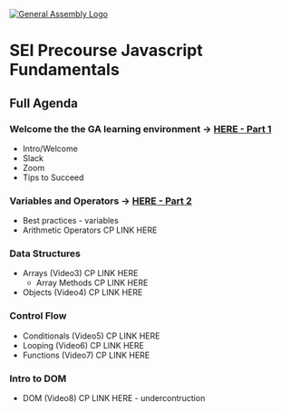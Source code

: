 [![General Assembly Logo](https://camo.githubusercontent.com/1a91b05b8f4d44b5bbfb83abac2b0996d8e26c92/687474703a2f2f692e696d6775722e636f6d2f6b6538555354712e706e67)](https://generalassemb.ly)


# SEI Precourse Javascript Fundamentals

## Full Agenda

### Welcome the the GA learning environment -> [HERE - Part 1](./sections/part1.md)
- Intro/Welcome
- Slack 
- Zoom
- Tips to Succeed

### Variables and Operators -> [HERE - Part 2](./sections/part2.md)
- Best practices - variables
- Arithmetic Operators
CP LINK HERE

### Data Structures
- Arrays (Video3)
CP LINK HERE
    - Array Methods
    CP LINK HERE
- Objects (Video4)
CP LINK HERE

### Control Flow
- Conditionals (Video5)
CP LINK HERE
- Looping (Video6)
CP LINK HERE
- Functions (Video7)
CP LINK HERE

### Intro to DOM
- DOM (Video8)
CP LINK HERE - undercontruction

